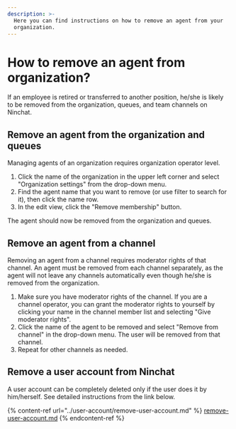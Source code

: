 ```yaml
---
description: >-
  Here you can find instructions on how to remove an agent from your
  organization.
---
```


# How to remove an agent from organization?

If an employee is retired or transferred to another position, he/she is likely to be removed from the organization, queues, and team channels on Ninchat.

## Remove an agent from the organization and queues

Managing agents of an organization requires organization operator level.

1. Click the name of the organization in the upper left corner and select "Organization settings" from the drop-down menu.
2. Find the agent name that you want to remove (or use filter to search for it), then click the name row.
3. In the edit view, click the "Remove membership" button.

The agent should now be removed from the organization and queues.

## Remove an agent from a channel

Removing an agent from a channel requires moderator rights of that channel. An agent must be removed from each channel separately, as the agent will not leave any channels automatically even though he/she is removed from the organization.

1. Make sure you have moderator rights of the channel. If you are a channel operator, you can grant the moderator rights to yourself by clicking your name in the channel member list and selecting "Give moderator rights".
2. Click the name of the agent to be removed and select "Remove from channel" in the drop-down menu. The user will be removed from that channel.
3. Repeat for other channels as needed.

## Remove a user account from Ninchat <a href="kayttajatilin-poistaminen-ninchatista" id="kayttajatilin-poistaminen-ninchatista"></a>

A user account can be completely deleted only if the user does it by him/herself. See detailed instructions from the link below.

{% content-ref url="../user-account/remove-user-account.md" %}
[remove-user-account.md](../user-account/remove-user-account.md)
{% endcontent-ref %}

